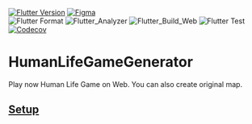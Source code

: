 [![Flutter Version](https://img.shields.io/badge/Flutter-beta-64B5F6.svg)](https://github.com/flutter/flutter/wiki/Flutter-build-release-channels)
[![Figma](https://img.shields.io/badge/Figma-a260bf.svg)](https://www.figma.com/file/nXa9iPmXYOHOA77GvjBLdj/HumanLifeGameGenarator)    
![Flutter Format](https://github.com/sensuikan1973/HumanLifeGameGenerator/workflows/Flutter_Format/badge.svg)
![Flutter_Analyzer](https://github.com/sensuikan1973/HumanLifeGameGenerator/workflows/Flutter_Analyzer/badge.svg)
![Flutter_Build_Web](https://github.com/sensuikan1973/HumanLifeGameGenerator/workflows/Flutter_Build_Web/badge.svg)
![Flutter Test](https://github.com/sensuikan1973/HumanLifeGameGenerator/workflows/Flutter_Test/badge.svg)  
[![Codecov](https://codecov.io/gh/sensuikan1973/HumanLifeGameGenerator/branch/master/graph/badge.svg)](https://codecov.io/gh/sensuikan1973/HumanLifeGameGenerator)  

# HumanLifeGameGenerator
Play now Human Life Game on Web. You can also create original map.

## [Setup](https://flutter.dev/web)
